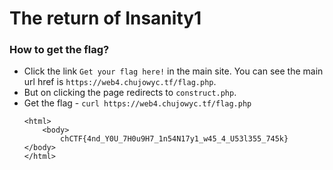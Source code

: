 # The return of Insanity1

### How to get the flag?
* Click the link `Get your flag here!` in the main site. You can see the main url href is `https://web4.chujowyc.tf/flag.php`.
* But on clicking the page redirects to `construct.php`.
* Get the flag - `curl https://web4.chujowyc.tf/flag.php`
    ```
    <html>
        <body>
            chCTF{4nd_Y0U_7H0u9H7_1n54N17y1_w45_4_U53l355_745k}    </body>
    </html>
    ```